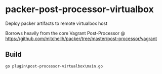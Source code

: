 packer-post-processor-virtualbox
================================

Deploy packer artifacts to remote virtualbox host

Borrows heavily from the core Vagrant Post-Processor @ https://github.com/mitchellh/packer/tree/master/post-processor/vagrant

Build
-----
    go plugin\post-processor-virtualbox\main.go
